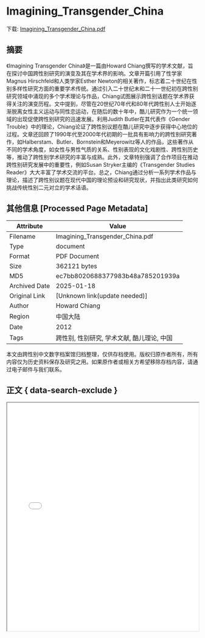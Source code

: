 # Imagining_Transgender_China

<!-- tcd_download_link -->
下载: [Imagining_Transgender_China.pdf](Imagining_Transgender_China.pdf)
<!-- tcd_download_link_end -->

## 摘要

<!-- tcd_abstract -->
《Imagining Transgender China》是一篇由Howard Chiang撰写的学术文献，旨在探讨中国跨性别研究的演变及其在学术界的影响。文章开篇引用了性学家Magnus Hirschfeld和人类学家Esther Newton的相关著作，标志着二十世纪在性别多样性研究方面的重要学术传统。通过引入二十世纪末和二十一世纪初在跨性别研究领域中涌现的多个学术理论与作品，Chiang试图展示跨性别话题在学术界获得关注的演变历程。文中提到，尽管在20世纪70年代和80年代跨性别人士开始逐渐脱离女性主义运动与同性恋运动，在随后的数十年中，酷儿研究作为一个统一领域的出现促使跨性别研究的迅速发展。利用Judith Butler在其代表作《Gender Trouble》中的理论，Chiang论证了跨性别议题在酷儿研究中逐步获得中心地位的过程。文章还回顾了1990年代至2000年代初期的一批具有影响力的跨性别研究著作，如Halberstam、Butler、Bornstein和Meyerowitz等人的作品，这些著作从不同的学术角度，如女性与男性气质的关系、性别表现的文化戏剧性、跨性别历史等，推动了跨性别学术研究的丰富与成熟。此外，文章特别强调了合作项目在推动跨性别研究发展中的重要性，例如Susan Stryker主编的《Transgender Studies Reader》大大丰富了学术交流的平台。总之，Chiang通过分析一系列学术作品与理论，描述了跨性别议题在现代中国的理论预设和研究现状，并指出此类研究如何挑战传统性别二元对立的学术话语。

<!-- tcd_abstract_end -->

## 其他信息 [Processed Page Metadata]

| Attribute       | Value                                  |
|-----------------|----------------------------------------|
| Filename        | Imagining_Transgender_China.pdf                             |
| Type            | document                                 |
| Format          | PDF Document                               |
| Size            | 362121 bytes                           |
| MD5             | ec7bb8020688377983b48a785201939a                                  |
| Archived Date   | 2025-01-18                             |
| Original Link   | [Unknown link(update needed)]                         |
| Author          | Howard Chiang                               |
| Region          | 中国大陆                               |
| Date            | 2012                                 |
| Tags            | 跨性别, 性别研究, 学术文献, 酷儿理论, 中国                                 |

本文由跨性别中文数字档案馆归档整理，仅供存档使用。版权归原作者所有，所有内容仅为历史资料保存及研究之用。如果原作者或相关方希望移除存档内容，请通过电子邮件与我们联系。

## 正文 { data-search-exclude }

<!-- tcd_main_text -->
<iframe src="../Imagining_Transgender_China.pdf" width="100%" height="600px">
    <p>无法显示PDF，请下载查看。</p>
</iframe>
<!-- tcd_main_text_end -->

